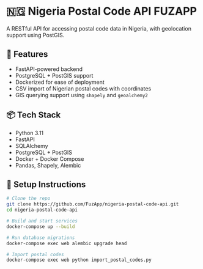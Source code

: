 # 🇳🇬 Nigeria Postal Code API FUZAPP

A RESTful API for accessing postal code data in Nigeria, with geolocation support using PostGIS.

## 🚀 Features

- FastAPI-powered backend
- PostgreSQL + PostGIS support
- Dockerized for ease of deployment
- CSV import of Nigerian postal codes with coordinates
- GIS querying support using `shapely` and `geoalchemy2`

## 📦 Tech Stack

- Python 3.11
- FastAPI
- SQLAlchemy
- PostgreSQL + PostGIS
- Docker + Docker Compose
- Pandas, Shapely, Alembic

## 🧱 Setup Instructions

```bash
# Clone the repo
git clone https://github.com/FuzApp/nigeria-postal-code-api.git
cd nigeria-postal-code-api

# Build and start services
docker-compose up --build

# Run database migrations
docker-compose exec web alembic upgrade head

# Import postal codes
docker-compose exec web python import_postal_codes.py
